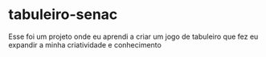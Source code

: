 # tabuleiro-senac

Esse foi um projeto onde eu aprendi a criar um jogo de tabuleiro que fez eu expandir a minha criatividade e conhecimento 
